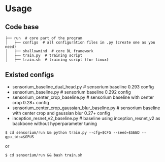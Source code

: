 # Usage

## Code base
```
├── run  # core part of the program
│   ├── configs  # all configuration files in .py (create one as you need)
│   ├── shallowmind  # core DL framework
│   ├── train.py  # training script
│   ├── train.sh  # training script (for linux)
```

## Existed configs
* sensorium_baseline_dual_head.py # sensorium baseline 0.293 config
* sensorium_baseline.py # sensorium baseline 0.292 config
* sensorium_center_crop_baseline.py # sensorium baseline with center crop 0.28+ config
* sensorium_center_crop_gaussian_blur_baseline.py # sensorium baseline with center crop and gaussian blur 0.27+ config
* inception_resnet_v2_baseline.py # baseline using inception_resnet_v2 as backbone without hyperparameter tuning

```angular2html
$ cd sensorium/run && python train.py --cfg=$CFG --seed=$SEED --gpu_ids=$GPUS
```
or

```
$ cd sensorium/run && bash train.sh
```
